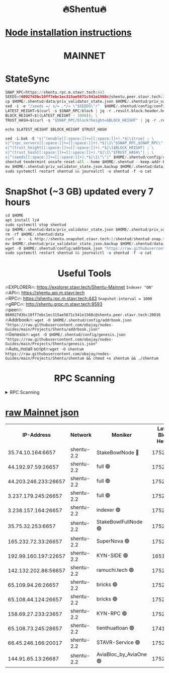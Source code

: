 <h1 align="center"> 🔥Shentu🔥</h1>

[Node installation instructions](https://github.com/obajay/nodes-Guides/tree/main/Projects/Shentu)
=
<h1 align="center"> MAINNET</h1>

# StateSync
```python
SNAP_RPC=https://shentu.rpc.m.stavr.tech:443
SEEDS=060027d3bc10ff7ebc1ec315ae5671c541e1568c@shentu.peer.stavr.tech:20016
cp $HOME/.shentud/data/priv_validator_state.json $HOME/.shentud/priv_validator_state.json.backup
sed -i -e "/seeds =/ s/= .*/= \"$SEEDS\"/"  $HOME/.shentud/config/config.toml
LATEST_HEIGHT=$(curl -s $SNAP_RPC/block | jq -r .result.block.header.height); \
BLOCK_HEIGHT=$((LATEST_HEIGHT - 1000)); \
TRUST_HASH=$(curl -s "$SNAP_RPC/block?height=$BLOCK_HEIGHT" | jq -r .result.block_id.hash)

echo $LATEST_HEIGHT $BLOCK_HEIGHT $TRUST_HASH

sed -i.bak -E "s|^(enable[[:space:]]+=[[:space:]]+).*$|\1true| ; \
s|^(rpc_servers[[:space:]]+=[[:space:]]+).*$|\1\"$SNAP_RPC,$SNAP_RPC\"| ; \
s|^(trust_height[[:space:]]+=[[:space:]]+).*$|\1$BLOCK_HEIGHT| ; \
s|^(trust_hash[[:space:]]+=[[:space:]]+).*$|\1\"$TRUST_HASH\"| ; \
s|^(seeds[[:space:]]+=[[:space:]]+).*$|\1\"\"|" $HOME/.shentud/config/config.toml
shentud tendermint unsafe-reset-all --home $HOME/.shentud --keep-addr-book
mv $HOME/.shentud/priv_validator_state.json.backup $HOME/.shentud/data/priv_validator_state.json
sudo systemctl restart shentud && journalctl -u shentud -f -o cat
```
# SnapShot (~3 GB) updated every 7 hours
```python
cd $HOME
apt install lz4
sudo systemctl stop shentud
cp $HOME/.shentud/data/priv_validator_state.json $HOME/.shentud/priv_validator_state.json.backup
rm -rf $HOME/.shentud/data
curl -o - -L http://shentu.snapshot.stavr.tech:2/shentud/shentud-snap.tar.lz4 | lz4 -c -d - | tar -x -C $HOME/.shentud --strip-components 2
mv $HOME/.shentud/priv_validator_state.json.backup $HOME/.shentud/data/priv_validator_state.json
wget -O $HOME/.shentud/config/addrbook.json "https://raw.githubusercontent.com/obajay/nodes-Guides/main/Projects/Shentu/addrbook.json"
sudo systemctl restart shentud && journalctl -u shentud -f -o cat
```

 <h1 align="center"> Useful Tools</h1>

🔥EXPLORER🔥:     https://explorer.stavr.tech/Shentu-Mainnet        `Indexer "ON"` \
🔥API🔥:          https://shentu.api.m.stavr.tech \
🔥RPC🔥:          https://shentu.rpc.m.stavr.tech:443              `Snapshot-interval = 1000` \
🔥gRPC🔥:         http://shentu.grpc.m.stavr.tech:9593 \
🔥peer🔥:         `060027d3bc10ff7ebc1ec315ae5671c541e1568c@shentu.peer.stavr.tech:20016` \
🔥Addrbook🔥:  `wget -O $HOME/.shentud/config/addrbook.json "https://raw.githubusercontent.com/obajay/nodes-Guides/main/Projects/Shentu/addrbook.json"` \
🔥Genesis🔥:  `wget -O $HOME/.shentud/config/genesis.json "https://raw.githubusercontent.com/obajay/nodes-Guides/main/Projects/Shentu/genesis.json"` \
🔥Auto_install script🔥:`wget -O shentum https://raw.githubusercontent.com/obajay/nodes-Guides/main/Projects/Shentu/shentum && chmod +x shentum && ./shentum`

<h1 align="center"> RPC Scanning</h1>

<details>
<summary>RPC Scanning</summary>

<h2 align="center"> We scan nodes in real time every 4 hours. And we provide the final result of RPC endpoints.
We cannot influence the operation of these nodes in any way. </h2>


```python
If Voting Power is higher than 0 --> then the Node is a validator of the network and may be subject to attack and be a potential threat to the chain.
```
```python
We marked such validators with a red symbol
```

</details>

[raw Mainnet json](https://rpc-check.shentum.stavr.tech/shentum/rpc-shentum-result.json)
=


<table><tr><th>IP-Address</th><th>Network</th><th>Moniker</th><th>Latest Block Height</th><th>Earliest Block Height</th><th>Catching Up</th><th>Tx Index</th><th>Voting Power</th><th>Scan Time</th></tr><tr><td>35.74.10.164:6657</td><td>shentu-2.2</td><td>StakeBowlNode 🔴</td><td>17524925</td><td>8308501</td><td>False</td><td>on</td><td>50178</td><td>2024-03-07T02:33:14.880763647UTC</td></tr><tr><td>44.192.97.59:26657</td><td>shentu-2.2</td><td>full 🟢</td><td>17524924</td><td>9786901</td><td>False</td><td>on</td><td>0</td><td>2024-03-07T02:33:11.584361870UTC</td></tr><tr><td>44.203.246.233:26657</td><td>shentu-2.2</td><td>full 🟢</td><td>17524926</td><td>9786901</td><td>False</td><td>on</td><td>0</td><td>2024-03-07T02:33:21.556987152UTC</td></tr><tr><td>3.237.179.245:26657</td><td>shentu-2.2</td><td>full 🟢</td><td>17524927</td><td>9786901</td><td>False</td><td>on</td><td>0</td><td>2024-03-07T02:33:30.344726487UTC</td></tr><tr><td>3.238.157.164:26657</td><td>shentu-2.2</td><td>indexer 🟢</td><td>17524929</td><td>9786901</td><td>False</td><td>on</td><td>0</td><td>2024-03-07T02:33:39.585618179UTC</td></tr><tr><td>35.75.32.253:6657</td><td>shentu-2.2</td><td>StakeBowlFullNode 🟢</td><td>17524932</td><td>10470762</td><td>False</td><td>on</td><td>0</td><td>2024-03-07T02:34:01.521052599UTC</td></tr><tr><td>165.232.72.33:26657</td><td>shentu-2.2</td><td>SuperNova 🟢</td><td>17524932</td><td>15936001</td><td>False</td><td>off</td><td>0</td><td>2024-03-07T02:34:00.265759312UTC</td></tr><tr><td>192.99.160.197:22657</td><td>shentu-2.2</td><td>KYN-SIDE 🟢</td><td>16517226</td><td>16083091</td><td>False</td><td>on</td><td>0</td><td>2024-03-07T02:34:47.395637833UTC</td></tr><tr><td>142.132.202.86:56657</td><td>shentu-2.2</td><td>ramuchi.tech 🟢</td><td>17524939</td><td>16196001</td><td>False</td><td>on</td><td>0</td><td>2024-03-07T02:34:37.757137850UTC</td></tr><tr><td>65.109.94.26:26657</td><td>shentu-2.2</td><td>bricks 🟢</td><td>17524940</td><td>16401001</td><td>False</td><td>on</td><td>0</td><td>2024-03-07T02:34:44.755521086UTC</td></tr><tr><td>65.108.44.124:26657</td><td>shentu-2.2</td><td>bricks 🟢</td><td>17524940</td><td>16401001</td><td>False</td><td>on</td><td>0</td><td>2024-03-07T02:34:47.709863253UTC</td></tr><tr><td>158.69.27.233:23657</td><td>shentu-2.2</td><td>KYN-RPC 🟢</td><td>17524938</td><td>16778677</td><td>False</td><td>on</td><td>0</td><td>2024-03-07T02:34:35.494600058UTC</td></tr><tr><td>65.108.73.245:28657</td><td>shentu-2.2</td><td>tienthuattoan 🟢</td><td>17415110</td><td>17399930</td><td>False</td><td>on</td><td>0</td><td>2024-03-07T02:34:10.425827338UTC</td></tr><tr><td>66.45.246.166:20017</td><td>shentu-2.2</td><td>STAVR-Service 🟢</td><td>17524939</td><td>17518501</td><td>False</td><td>on</td><td>0</td><td>2024-03-07T02:34:44.444562181UTC</td></tr><tr><td>144.91.65.13:26687</td><td>shentu-2.2</td><td>AviaBloc_by_AviaOne 🟢</td><td>17524933</td><td>17521361</td><td>False</td><td>off</td><td>0</td><td>2024-03-07T02:34:10.112077135UTC</td></tr></table>
